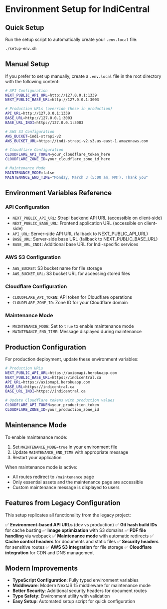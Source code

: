 # Environment Setup for IndiCentral

## Quick Setup

Run the setup script to automatically create your `.env.local` file:

```bash
./setup-env.sh
```

## Manual Setup

If you prefer to set up manually, create a `.env.local` file in the root directory with the following content:

```bash
# API Configuration
NEXT_PUBLIC_API_URL=http://127.0.0.1:1339
NEXT_PUBLIC_BASE_URL=http://127.0.0.1:3003

# Production URLs (override these in production)
API_URL=http://127.0.0.1:1339
BASE_URL=http://127.0.0.1:3003
BASE_URL_INDI=http://127.0.0.1:3003

# AWS S3 Configuration
AWS_BUCKET=indi-strapi-v2
AWS_BUCKET_URL=https://indi-strapi-v2.s3.us-east-1.amazonaws.com

# Cloudflare Configuration
CLOUDFLARE_API_TOKEN=your_cloudflare_token_here
CLOUDFLARE_ZONE_ID=your_cloudflare_zone_id_here

# Maintenance Mode
MAINTENANCE_MODE=false
MAINTENANCE_END_TIME="Monday, March 3 (5:00 am, MNT). Thank you"
```

## Environment Variables Reference

### API Configuration

- `NEXT_PUBLIC_API_URL`: Strapi backend API URL (accessible on client-side)
- `NEXT_PUBLIC_BASE_URL`: Frontend application URL (accessible on client-side)
- `API_URL`: Server-side API URL (fallback to NEXT_PUBLIC_API_URL)
- `BASE_URL`: Server-side base URL (fallback to NEXT_PUBLIC_BASE_URL)
- `BASE_URL_INDI`: Additional base URL for Indi-specific services

### AWS S3 Configuration

- `AWS_BUCKET`: S3 bucket name for file storage
- `AWS_BUCKET_URL`: S3 bucket URL for accessing stored files

### Cloudflare Configuration

- `CLOUDFLARE_API_TOKEN`: API token for Cloudflare operations
- `CLOUDFLARE_ZONE_ID`: Zone ID for your Cloudflare domain

### Maintenance Mode

- `MAINTENANCE_MODE`: Set to `true` to enable maintenance mode
- `MAINTENANCE_END_TIME`: Message displayed during maintenance

## Production Configuration

For production deployment, update these environment variables:

```bash
# Production URLs
NEXT_PUBLIC_API_URL=https://axiomapi.herokuapp.com
NEXT_PUBLIC_BASE_URL=https://indicentral.ca
API_URL=https://axiomapi.herokuapp.com
BASE_URL=https://indicentral.ca
BASE_URL_INDI=https://indicentral.ca

# Update Cloudflare tokens with production values
CLOUDFLARE_API_TOKEN=your_production_token
CLOUDFLARE_ZONE_ID=your_production_zone_id
```

## Maintenance Mode

To enable maintenance mode:

1. Set `MAINTENANCE_MODE=true` in your environment file
2. Update `MAINTENANCE_END_TIME` with appropriate message
3. Restart your application

When maintenance mode is active:

- All routes redirect to `/maintenance` page
- Only essential assets and the maintenance page are accessible
- Custom maintenance message is displayed to users

## Features from Legacy Configuration

This setup replicates all functionality from the legacy project:

✅ **Environment-based API URLs** (dev vs production)
✅ **Git hash build IDs** for cache busting
✅ **Image optimization** with S3 domains
✅ **PDF file handling** via webpack
✅ **Maintenance mode** with automatic redirects
✅ **Cache control headers** for documents and static files
✅ **Security headers** for sensitive routes
✅ **AWS S3 integration** for file storage
✅ **Cloudflare integration** for CDN and DNS management

## Modern Improvements

- **TypeScript Configuration**: Fully typed environment variables
- **Middleware**: Modern NextJS 15 middleware for maintenance mode
- **Better Security**: Additional security headers for document routes
- **Type Safety**: Environment utility with validation
- **Easy Setup**: Automated setup script for quick configuration
